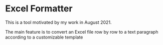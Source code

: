 # Excel Formatter

This is a tool motivated by my work in August 2021.

The main feature is to convert an Excel file row by row to a text paragraph according to a customizable template